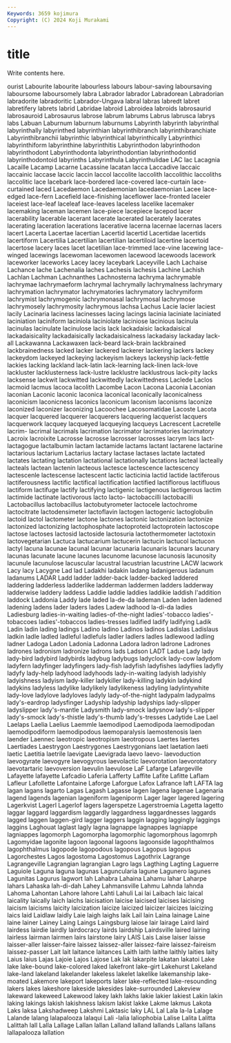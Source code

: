 ```yaml
---
Keywords: 3659 kojimura
Copyright: (C) 2024 Koji Murakami
---
```


# title

Write contents here.



ourist Labourite labourite
labourless labours labour-saving laboursaving laboursome laboursomely labra Labrador labrador Labradorean
Labradorian labradorite labradoritic Labrador-Ungava labral labras labredt labret labretifery labrets
labrid Labridae labroid Labroidea labroids labrosaurid labrosauroid Labrosaurus labrose labrum
labrums Labrus labrusca labrys labs Labuan Laburnum laburnum laburnums Labyrinth
labyrinth labyrinthal labyrinthally labyrinthed labyrinthian labyrinthibranch labyrinthibranchiate Labyrinthibranchii labyrinthic labyrinthical
labyrinthically Labyrinthici labyrinthiform labyrinthine labyrinthitis Labyrinthodon labyrinthodon labyrinthodont Labyrinthodonta labyrinthodontian
labyrinthodontid labyrinthodontoid labyrinths Labyrinthula Labyrinthulidae LAC lac Lacagnia Lacaille Lacamp
Lacarne Lacassine lacatan lacca Laccadive laccaic laccainic laccase laccic laccin
laccol laccolite laccolith laccolithic laccoliths laccolitic lace lacebark lace-bordered lace-covered
lace-curtain lace-curtained laced Lacedaemon Lacedaemonian lacedaemonian Lacee lace-edged lace-fern Lacefield
lace-finishing laceflower lace-fronted laceier laceiest lace-leaf laceleaf lace-leaves laceless lacelike
lacemaker lacemaking laceman lacemen lace-piece lacepiece lacepod lacer lacerability lacerable
lacerant lacerate lacerated lacerately lacerates lacerating laceration lacerations lacerative lacerna
lacernae lacernas lacers lacert Lacerta Lacertae lacertian Lacertid lacertid Lacertidae
lacertids lacertiform Lacertilia Lacertilian lacertilian lacertiloid lacertine lacertoid lacertose lacery
laces lacet lacetilian lace-trimmed lace-vine lacewing lace-winged lacewings lacewoman lacewomen
lacewood lacewoods lacework laceworker laceworks Lacey lacey laceybark Laceyville Lach
Lachaise Lachance lache Lachenalia laches Lachesis lachesis Lachine Lachish Lachlan
Lachman Lachnanthes Lachnosterna lachryma lachrymable lachrymae lachrymaeform lachrymal lachrymally lachrymalness
lachrymary lachrymation lachrymator lachrymatories lachrymatory lachrymiform lachrymist lachrymogenic lachrymonasal lachrymosal
lachrymose lachrymosely lachrymosity lachrymous lachsa Lachus Lacie lacier laciest lacily
Lacinaria laciness lacinesses lacing lacings lacinia laciniate laciniated laciniation laciniform
laciniola laciniolate laciniose lacinious lacinula lacinulas lacinulate lacinulose lacis lack
lackadaisic lackadaisical lackadaisicality lackadaisically lackadaisicalness lackadaisy lackaday lack-all Lackawanna Lackawaxen
lack-beard lack-brain lackbrained lackbrainedness lacked lacker lackered lackerer lackering lackers
lackey lackeydom lackeyed lackeying lackeyism lackeys lackeyship lack-fettle lackies lacking
lackland lack-latin lack-learning lack-linen lack-love lackluster lacklusterness lack-lustre lacklustre lacklustrous
lack-pity lacks lacksense lackwit lackwitted lackwittedly lackwittedness Laclede Laclos lacmoid
lacmus lacoca lacolith Lacombe Lacon Lacona Laconia Laconian laconian Laconic
laconic laconica laconical laconically laconicalness laconicism laconicness laconics laconicum laconism
laconisms laconize laconized laconizer laconizing Lacoochee Lacosomatidae Lacoste Lacota lacquer
lacquered lacquerer lacquerers lacquering lacquerist lacquers lacquerwork lacquey lacqueyed lacqueying
lacqueys Lacrescent Lacretelle lacrim- lacrimal lacrimals lacrimation lacrimator lacrimatories lacrimatory
Lacroix lacroixite Lacrosse lacrosse lacrosser lacrosses lacrym lacs lact- lactagogue
lactalbumin lactam lactamide lactams lactant lactarene lactarine lactarious lactarium Lactarius
lactary lactase lactases lactate lactated lactates lactating lactation lactational lactationally
lactations lacteal lacteally lacteals lactean lactenin lacteous lactesce lactescence lactescency
lactescenle lactescense lactescent lactic lacticinia lactid lactide lactiferous lactiferousness lactific
lactifical lactification lactified lactiflorous lactifluous lactiform lactifuge lactify lactifying lactigenic
lactigenous lactigerous lactim lactimide lactinate lactivorous lacto lacto- lactobaccilli lactobacilli
Lactobacillus lactobacillus lactobutyrometer lactocele lactochrome lactocitrate lactodensimeter lactoflavin lactogen lactogenic
lactoglobulin lactoid lactol lactometer lactone lactones lactonic lactonization lactonize lactonized
lactonizing lactophosphate lactoproteid lactoprotein lactoscope lactose lactoses lactosid lactoside lactosuria
lactothermometer lactotoxin lactovegetarian Lactuca lactucarium lactucerin lactucin lactucol lactucon lactyl
lacuna lacunae lacunal lacunar lacunaria lacunaris lacunars lacunary lacunas lacunate
lacune lacunes lacunome lacunose lacunosis lacunosity lacunule lacunulose lacuscular lacustral
lacustrian lacustrine LACW lacwork Lacy lacy Lacygne Lad lad Ladakhi
ladakin ladang ladanigerous ladanum ladanums LADAR Ladd ladder ladder-back ladder-backed
laddered laddering ladderless ladderlike ladderman laddermen ladders ladderway ladderwise laddery
laddess Laddie laddie laddies laddikie laddish l'addition laddock Laddonia Laddy
lade laded la-de-da lademan Laden laden ladened ladening ladens lader
laders lades Ladew ladhood la-di-da ladies Ladiesburg ladies-in-waiting ladies-of-the-night ladies'-tobacco
ladies'-tobaccoes ladies'-tobaccos ladies-tresses ladified ladify ladifying Ladik Ladin ladin lading
ladings Ladino ladino Ladinos ladinos Ladislas Ladislaus ladkin ladle ladled
ladleful ladlefuls ladler ladlers ladles ladlewood ladling ladner Ladoga Ladon
Ladonia Ladonna Ladora ladron ladrone Ladrones ladrones ladronism ladronize ladrons
lads Ladson LADT Ladue Lady lady lady-bird ladybird ladybirds ladybug
ladybugs ladyclock lady-cow ladydom ladyfern ladyfinger ladyfingers lady-fish ladyfish ladyfishes
ladyflies ladyfly ladyfy lady-help ladyhood ladyhoods lady-in-waiting ladyish ladyishly ladyishness
ladyism lady-killer ladykiller lady-killing ladykin ladykind ladykins ladyless ladylike ladylikely
ladylikeness ladyling ladylintywhite lady-love ladylove ladyloves ladyly lady-of-the-night ladypalm ladypalms
lady's-eardrop ladysfinger Ladyship ladyship ladyships lady-slipper ladyslipper lady's-mantle Ladysmith lady-smock
ladysnow lady's-slipper lady's-smock lady's-thistle lady's-thumb lady's-tresses Ladytide Lae Lael Laelaps
Laelia Laelius Laemmle laemodipod Laemodipoda laemodipodan laemodipodiform laemodipodous laemoparalysis laemostenosis
laen laender Laennec laeotropic laeotropism laeotropous Laertes laertes Laertiades Laestrygon
Laestrygones Laestrygonians laet laetation laeti laetic Laetitia laetrile laevigate Laevigrada
laevo laevo- laevoduction laevogyrate laevogyre laevogyrous laevolactic laevorotation laevorotatory laevotartaric
laevoversion laevulin laevulose LaF Lafarge Lafargeville Lafayette lafayette Lafcadio Laferia
Lafferty Laffite Lafite Lafitte Laflam Lafleur Lafollette Lafontaine Laforge Laforgue
Lafox Lafrance laft LAFTA lag lagan lagans lagarto Lagas Lagash
Lagasse lagen lagena lagenae Lagenaria lagend lagends lagenian lageniform lageniporm
Lager lager lagered lagering Lagerkvist Lagerl Lagerlof lagers lagerspetze Lagerstroemia
Lagetta lagetto laggar laggard laggardism laggardly laggardness laggardnesses laggards lagged
laggen laggen-gird lagger laggers laggin lagging laggingly laggings laggins Laghouat
laglast lagly lagna lagnappe lagnappes lagniappe lagniappes lagomorph Lagomorpha lagomorphic
lagomorphous lagomrph Lagomyidae lagonite lagoon lagoonal lagoons lagoonside lagophthalmos lagophthalmus
lagopode lagopodous lagopous Lagopus lagopus Lagorchestes Lagos lagostoma Lagostomus Lagothrix
Lagrange Lagrangeville Lagrangian lagrangian Lagro lags Lagthing Lagting Laguerre Laguiole
Laguna laguna lagunas Laguncularia lagune Lagunero lagunes Lagunitas Lagurus lagwort
lah Lahabra Lahaina Lahamu lahar Laharpe lahars Lahaska lah-di-dah Lahey
Lahmansville Lahmu Lahnda lahnda Lahoma Lahontan Lahore lahore Lahti Lahuli
Lai lai Laibach laic laical laicality laically laich laichs laicisation
laicise laicised laicises laicising laicism laicisms laicity laicization laicize laicized
laicizer laicizes laicizing laics laid Laidlaw laidly Laie laigh laighs
laik Lail lain Laina lainage Laine laine lainer Lainey Laing
Laings Laingsburg laiose lair lairage Laird laird lairdess lairdie lairdly
lairdocracy lairds lairdship Lairdsville laired lairing lairless lairman lairmen lairs
lairstone lairy LAIS Lais Laise laiser laisse laisser-aller laisser-faire laissez
laissez-aller laissez-faire laissez-faireism laissez-passer Lait lait laitance laitances Laith laith
laithe laithly laities laity Laius laius Lajas Lajoie Lajos Lajose
Lak lak lakarpite lakatan lakatoi Lake lake lake-bound lake-colored laked
lakefront lake-girt Lakehurst Lakeland lake-land lakeland lakelander lakeless lakelet lakelike
lakemanship lake-moated Lakemore lakeport lakeports laker lake-reflected lake-resounding lakers lakes
lakeshore lakeside lakesides lake-surrounded Lakeview lakeward lakeweed Lakewood lakey lakh
lakhs lakie lakier lakiest Lakin lakin laking lakings lakish lakishness
lakism lakist lakke Lakme lakmus Lakota Laks laksa Lakshadweep Lakshmi
Laktasic laky LAL Lal Lala la-la Lalage Lalande lalang lalapalooza
lalaqui Lali -lalia laliophobia Lalise Lalita Lalitta Lalittah lall Lalla
Lallage Lallan lallan Lalland lalland lallands Lallans lallans lallapalooza lallation
